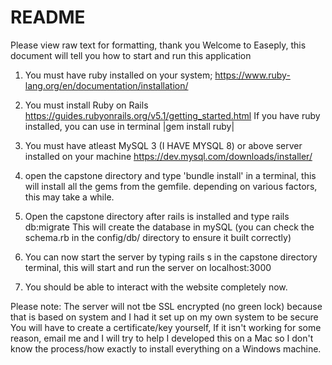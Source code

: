 # README
Please view raw text for formatting, thank you
Welcome to Easeply, this document will tell you how to start and run this application

1. You must have ruby installed on your system;
  https://www.ruby-lang.org/en/documentation/installation/
2. You must install Ruby on Rails
  https://guides.rubyonrails.org/v5.1/getting_started.html
  If you have ruby installed, you can use in terminal
  |gem install ruby|

3. You must have atleast MySQL 3 (I HAVE MYSQL 8) or above server installed on your machine
  https://dev.mysql.com/downloads/installer/

4. open the capstone directory and type 'bundle install' in a terminal, this will install all the gems from the gemfile.
   depending on various factors, this may take a while. 

5. Open the capstone directory after rails is installed and type
   rails db:migrate
   This will create the database in mySQL (you can check the schema.rb in the config/db/ directory to ensure it built correctly)

6. You can now start the server by typing
    rails s
   in the capstone directory terminal, this will start and run the server on localhost:3000
   
7. You should be able to interact with the website completely now.


Please note: 
The server will not tbe SSL encrypted (no green lock) because that is based on system and I had it set up on my own system to be secure
You will have to create a certificate/key yourself,
If it isn't working for some reason, email me and I will try to help
I developed this on a Mac so I don't know the process/how exactly to install everything on a Windows machine. 
